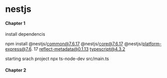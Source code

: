 # nestjs


#### Chapter 1
install dependencis

npm install @nestjs/common@7.6.17 @nestjs/core@7.6.17 @nestjs/platform-express@7.6.
17 reflect-metadata@0.1.13 typescript@4.3.2

starting srach project
npx ts-node-dev src/main.ts

#### Chapter 2


